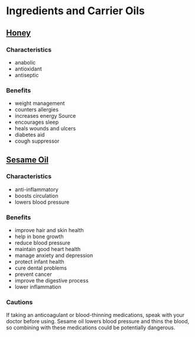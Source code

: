 # Ingredients and Carrier Oils

## [Honey](#honey)
### Characteristics
- anabolic
- antioxidant
- antiseptic

### Benefits
- weight management
- counters allergies
- increases energy Source
- encourages sleep
- heals wounds and ulcers
- diabetes aid
- cough suppressor


## [Sesame Oil](#sesame)
### Characteristics
- anti-inflammatory
- boosts circulation
- lowers blood pressure

### Benefits
- improve hair and skin health
- help in bone growth
- reduce blood pressure
- maintain good heart health
- manage anxiety and depression
- protect infant health
- cure dental problems
- prevent cancer
- improve the digestive process
- lower inflammation

### Cautions
If taking an anticoagulant or blood-thinning medications, speak with your doctor before using. Sesame oil lowers blood pressure and thins the blood, so combining with these medications could be potentially dangerous.

